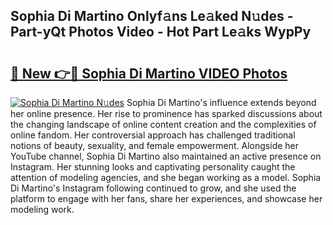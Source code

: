 ## Sophia Di Martino Onlyf𝚊ns Le𝚊ked N𝚞des - Part-yQt Photos Video - Hot Part Le𝚊ks WypPy

# <h2><a href="http://ab42738.deff.icu/?id=Sophia+Di+Martino">🔗 New 👉🔴 Sophia Di Martino VIDEO Photos</a></h2>

[![Sophia Di Martino N𝚞des](https://i.imgur.com/rIISA9y.gif)](http://ab42738.deff.icu/?id=Sophia+Di+Martino)
Sophia Di Martino's influence extends beyond her online presence. Her rise to prominence has sparked discussions about the changing landscape of online content creation and the complexities of online fandom. Her controversial approach has challenged traditional notions of beauty, sexuality, and female empowerment. Alongside her YouTube channel, Sophia Di Martino also maintained an active presence on Instagram. Her stunning looks and captivating personality caught the attention of modeling agencies, and she began working as a model. Sophia Di Martino's Instagram following continued to grow, and she used the platform to engage with her fans, share her experiences, and showcase her modeling work.
